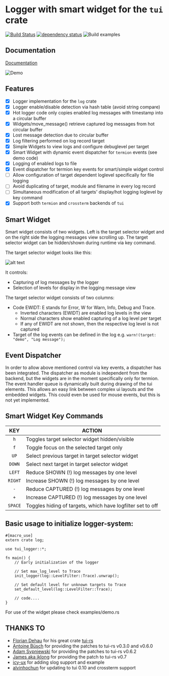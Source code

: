 # Logger with smart widget for the `tui` crate

[![Build Status](https://travis-ci.org/gin66/tui-logger.svg?branch=master)](https://travis-ci.org/gin66/tui-logger)
[![dependency status](https://deps.rs/repo/github/gin66/tui-logger/status.svg?service=github)](https://deps.rs/repo/github/gin66/tui-logger)
![Build examples](https://github.com/gin66/tui-logger/workflows/Build%20examples/badge.svg?service=github)

## Documentation

[Documentation](https://docs.rs/tui-logger/0.4.2/tui_logger/)

![Demo](https://github.com/gin66/tui-logger/blob/master/doc/example.svg?raw=true)

## Features

- [X] Logger implementation for the `log` crate
- [X] Logger enable/disable detection via hash table (avoid string compare)
- [X] Hot logger code only copies enabled log messages with timestamp into a circular buffer
- [X] Widgets/move_message() retrieve captured log messages from hot circular buffer
- [X] Lost message detection due to circular buffer
- [X] Log filtering performed on log record target
- [X] Simple Widgets to view logs and configure debuglevel per target
- [X] Smart Widget with dynamic event dispatcher for `termion` events (see demo code)
- [X] Logging of enabled logs to file
- [X] Event dispatcher for termion key events for smart/simple widget control
- [ ] Allow configuration of target dependent loglevel specifically for file logging
- [ ] Avoid duplicating of target, module and filename in every log record
- [ ] Simultaneous modification of all targets' display/hot logging loglevel by key command
- [X] Support both `termion` and `crossterm` backends of `tui`

## Smart Widget

Smart widget consists of two widgets. Left is the target selector widget and
on the right side the logging messages view scrolling up. The target selector widget
can be hidden/shown during runtime via key command.

The target selector widget looks like this:

   ![alt text](https://github.com/gin66/tui-logger/blob/master/doc/example.png?raw=true)

It controls:

- Capturing of log messages by the logger
- Selection of levels for display in the logging message view
 
The target selector widget consists of two columns:

- Code EWIDT: E stands for Error, W for Warn, Info, Debug and Trace.
  + Inverted characters (EWIDT) are enabled log levels in the view
  + Normal characters show enabled capturing of a log level per target
  + If any of EWIDT are not shown, then the respective log level is not captured
- Target of the log events can be defined in the log e.g. `warn!(target: "demo", "Log message");`
 
## Event Dispatcher

In order to allow above mentioned control via key events, a dispatcher has been integrated.
The dispatcher as module is independent from the backend, but the widgets are in the moment
specifically only for termion. The event handler queue is dynamically built during drawing of
the tui elements. This allows an easy link between complex ui layouts and the embedded widgets.
This could even be used for mouse events, but this is not yet implemented.

## Smart Widget Key Commands

|  KEY   | ACTION 
|:------:|-----------------------------------------------------------|
| `h`    | Toggles target selector widget hidden/visible 
| `f`    | Toggle focus on the selected target only
| `UP`   | Select previous target in target selector widget
| `DOWN` | Select next target in target selector widget
| `LEFT` | Reduce SHOWN (!) log messages by one level
| `RIGHT`| Increase SHOWN (!) log messages by one level
| `-`    | Reduce CAPTURED (!) log messages by one level
| `+`    | Increase CAPTURED (!) log messages by one level
| `SPACE`| Toggles hiding of targets, which have logfilter set to off
 
## Basic usage to initialize logger-system:
```
#[macro_use]
extern crate log;

use tui_logger::*;

fn main() {
    // Early initialization of the logger

    // Set max_log_level to Trace
    init_logger(log::LevelFilter::Trace).unwrap();

    // Set default level for unknown targets to Trace
    set_default_level(log::LevelFilter::Trace);

    // code....
}
```

For use of the widget please check examples/demo.rs

## THANKS TO

* [Florian Dehau](https://github.com/fdehau) for his great crate [tui-rs](https://github.com/fdehau/tui-rs)
* [Antoine Büsch](https://github.com/abusch) for providing the patches to tui-rs v0.3.0 and v0.6.0
* [Adam Sypniewski](https://github.com/ajsyp) for providing the patches to tui-rs v0.6.2
* [James aka jklong](https://github.com/jklong) for providing the patch to tui-rs v0.7
* [icy-ux](https://github.com/icy-ux) for adding slog support and example
* [alvinhochun](https://github.com/alvinhochun) for updating to tui 0.10 and crossterm support

